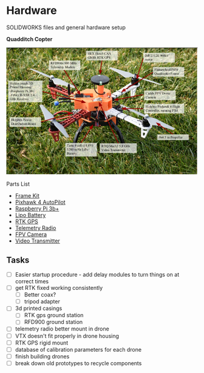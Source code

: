 # Hardware
SOLIDWORKS files and general hardware setup

**Quadditch Copter**

![Alt_text](Quad_Annotated.PNG "Quadditch Copter")

Parts List

- [Frame Kit](https://www.amazon.com/DJI-Flame-Wheel-F450-ARF/dp/B00G4A2RBU) 
- [Pixhawk 4 AutoPilot](https://docs.px4.io/master/en/flight_controller/pixhawk4.html)
- [Raspberry Pi 3b+](https://www.raspberrypi.com/products/raspberry-pi-3-model-b-plus/)
- [Lipo Battery](https://www.getfpv.com/lumenier-n2o-5200mah-6s-120c-lipo-battery.html?afid=aVlOV0hBdmd6THc9&in-stock=1&gclid=CjwKCAjwopWSBhB6EiwAjxmqDTtkMAoWAjR4OPhC20Z10pFSP7TL0MlhJi3XZG94vtunalAG9tURbBoCzWQQAvD_BwE)
- [RTK GPS](https://irlock.com/products/here-3-here-rtk-base-m8p-combo?_pos=1&_sid=b2b8338c6&_ss=r)
- [Telemetry Radio](https://irlock.com/collections/telemetry/products/rfd900-telemetry-bundle)
- [FPV Camera](https://www.racedayquads.com/products/caddx-ratel-2-1200tvl-16-9-4-3-ntsc-pal-micro-fpv-camera?currency=USD&variant=32252553461873&gclid=CjwKCAjwopWSBhB6EiwAjxmqDcY6xkVY6ziV0bNjD42cZLxOCNjk_HoEvTXMwiVjjCei-xruu7opWBoC1v0QAvD_BwE)
- [Video Transmitter](https://www.racedayquads.com/products/rdq-mach-3-video-transmitter-25-1000mw-5-8ghz-vtx-mmcx?currency=USD&variant=17876578009201&gclid=CjwKCAjwopWSBhB6EiwAjxmqDUHuWwQMmS51TPkJjZPIS79uBSXJd4FV2JvyHOB76OZjNJpm98K-6hoCBnAQAvD_BwE)

## Tasks
- [ ] Easier startup procedure - add delay modules to turn things on at correct times
- [ ] get RTK fixed working consistently
  - [ ] Better coax?
  - [ ] tripod adapter
- [ ] 3d printed casings
  - [ ] RTK gps ground station
  - [ ] RFD900 ground station
- [ ] telemetry radio better mount in drone
- [ ] VTX doesn't fit properly in drone housing
- [ ] RTK GPS rigid mount
- [ ] database of calibration parameters for each drone
- [ ] finish building drones
- [ ] break down old prototypes to recycle components
